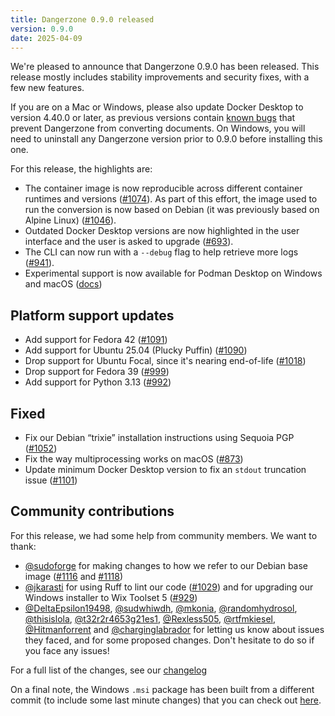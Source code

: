 ```yaml
---
title: Dangerzone 0.9.0 released
version: 0.9.0
date: 2025-04-09
---
```


We're pleased to announce that Dangerzone 0.9.0 has been released. This release mostly includes stability improvements and security fixes, with a few new features.

If you are on a Mac or Windows, please also update Docker Desktop to version 4.40.0 or later, as previous versions contain [known bugs](https://github.com/freedomofpress/dangerzone/issues/1101) that prevent Dangerzone from converting documents. On Windows, you will need to uninstall any Dangerzone version prior to 0.9.0 before installing this one.	

For this release, the highlights are:

- The container image is now reproducible across different container runtimes and versions ([#1074](https://github.com/freedomofpress/dangerzone/issues/1074)). As part of this effort, the image used to run the conversion is now based on Debian (it was previously based on Alpine Linux) ([#1046](https://github.com/freedomofpress/dangerzone/issues/1046)).  
- Outdated Docker Desktop versions are now highlighted in the user interface and the user is asked to upgrade ([#693](https://github.com/freedomofpress/dangerzone/issues/693)).  
- The CLI can now run with a `--debug` flag to help retrieve more logs ([#941](https://github.com/freedomofpress/dangerzone/pull/941)).  
- Experimental support is now available for Podman Desktop on Windows and macOS ([docs](https://github.com/freedomofpress/dangerzone/blob/main/docs/podman-desktop.md)) 

## Platform support updates

- Add support for Fedora 42 ([#1091](https://github.com/freedomofpress/dangerzone/issues/1091))
- Add support for Ubuntu 25.04 (Plucky Puffin) ([#1090](https://github.com/freedomofpress/dangerzone/issues/1090))
- Drop support for Ubuntu Focal, since it's nearing end-of-life ([#1018](https://github.com/freedomofpress/dangerzone/issues/1018))
- Drop support for Fedora 39 ([#999](https://github.com/freedomofpress/dangerzone/issues/999))
- Add support for Python 3.13 ([#992](https://github.com/freedomofpress/dangerzone/issues/992))

## Fixed

- Fix our Debian “trixie” installation instructions using Sequoia PGP ([#1052](https://github.com/freedomofpress/dangerzone/issues/1052))  
- Fix the way multiprocessing works on macOS ([#873](https://github.com/freedomofpress/dangerzone/issues/873))  
- Update minimum Docker Desktop version to fix an `stdout` truncation issue ([#1101](https://github.com/freedomofpress/dangerzone/issues/1101))

## Community contributions

For this release, we had some help from community members. We want to thank:

- [@sudoforge](https://github.com/sudoforge) for making changes to how we refer to our Debian base image ([#1116](https://github.com/freedomofpress/dangerzone/pull/1116) and [#1118](https://github.com/freedomofpress/dangerzone/pull/1118))  
- [@jkarasti](https://github.com/jkarasti) for using Ruff to lint our code ([#1029](https://github.com/freedomofpress/dangerzone/pull/1029)) and for upgrading our Windows installer to Wix Toolset 5 ([#929](https://github.com/freedomofpress/dangerzone/pull/929))  
- [@DeltaEpsilon19498](https://github.com/DeltaEpsilon19498), [@sudwhiwdh](https://github.com/sudwhiwdh), [@mkonia](https://github.com/mkonia), [@randomhydrosol](https://github.com/randomhydrosol), [@thisislola](https://github.com/thisislola), [@t32r2r4653g21es1](https://github.com/t32r2r4653g21es1), [@Rexless505](https://github.com/Rexless505), [@rtfmkiesel](https://github.com/rtfmkiesel), [@Hitmanforrent](https://github.com/Hitmanforrent) and [@charginglabrador](https://github.com/charginglabrador) for letting us know about issues they faced, and for some proposed changes. Don't hesitate to do so if you face any issues\!

For a full list of the changes, see our [changelog](https://github.com/freedomofpress/dangerzone/blob/main/CHANGELOG.md#090)

On a final note, the Windows `.msi` package has been built from a different commit (to include some last minute changes) that you can check out [here](https://github.com/freedomofpress/dangerzone/commit/6cd706af1031d4348da096c5b28cc0c605dc4b0c).
